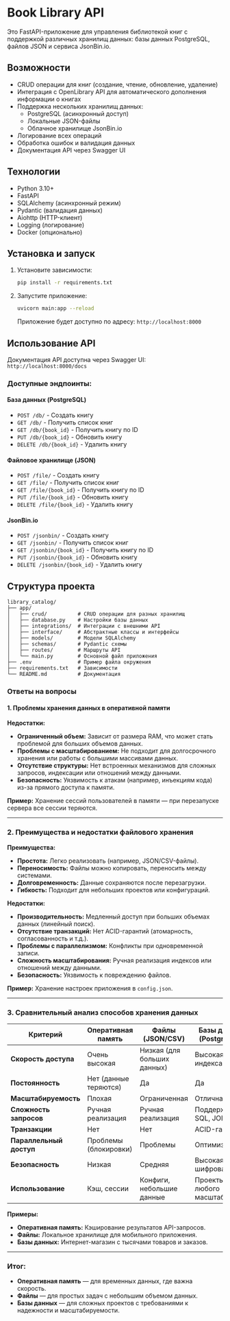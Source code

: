 # Book Library API

Это FastAPI-приложение для управления библиотекой книг с поддержкой различных хранилищ данных: базы данных PostgreSQL, файлов JSON и сервиса JsonBin.io.

## Возможности

- CRUD операции для книг (создание, чтение, обновление, удаление)
- Интеграция с OpenLibrary API для автоматического дополнения информации о книгах
- Поддержка нескольких хранилищ данных:
  - PostgreSQL (асинхронный доступ)
  - Локальные JSON-файлы
  - Облачное хранилище JsonBin.io
- Логирование всех операций
- Обработка ошибок и валидация данных
- Документация API через Swagger UI

## Технологии

- Python 3.10+
- FastAPI
- SQLAlchemy (асинхронный режим)
- Pydantic (валидация данных)
- Aiohttp (HTTP-клиент)
- Logging (логирование)
- Docker (опционально)

## Установка и запуск

1. Установите зависимости:
   ```bash
   pip install -r requirements.txt
   ```

2. Запустите приложение:
   ```bash
   uvicorn main:app --reload
   ```

   Приложение будет доступно по адресу: `http://localhost:8000`

## Использование API

Документация API доступна через Swagger UI: `http://localhost:8000/docs`

### Доступные эндпоинты:

#### База данных (PostgreSQL)
- `POST /db/` - Создать книгу
- `GET /db/` - Получить список книг
- `GET /db/{book_id}` - Получить книгу по ID
- `PUT /db/{book_id}` - Обновить книгу
- `DELETE /db/{book_id}` - Удалить книгу

#### Файловое хранилище (JSON)
- `POST /file/` - Создать книгу
- `GET /file/` - Получить список книг
- `GET /file/{book_id}` - Получить книгу по ID
- `PUT /file/{book_id}` - Обновить книгу
- `DELETE /file/{book_id}` - Удалить книгу

#### JsonBin.io
- `POST /jsonbin/` - Создать книгу
- `GET /jsonbin/` - Получить список книг
- `GET /jsonbin/{book_id}` - Получить книгу по ID
- `PUT /jsonbin/{book_id}` - Обновить книгу
- `DELETE /jsonbin/{book_id}` - Удалить книгу

## Структура проекта

```
library_catalog/
├── app/
│   ├── crud/          # CRUD операции для разных хранилищ
│   ├── database.py    # Настройки базы данных
│   ├── integrations/  # Интеграции с внешними API
│   ├── interface/     # Абстрактные классы и интерфейсы
│   ├── models/        # Модели SQLAlchemy
│   ├── schemas/       # Pydantic схемы
│   ├── routes/        # Маршруты API
│   └── main.py        # Основной файл приложения
├── .env               # Пример файла окружения
├── requirements.txt   # Зависимости
└── README.md          # Документация
```

### Ответы на вопросы

#### 1. Проблемы хранения данных в оперативной памяти

**Недостатки:**
- **Ограниченный объем:** Зависит от размера RAM, что может стать проблемой для больших объемов данных.
- **Проблемы с масштабированием:** Не подходит для долгосрочного хранения или работы с большими массивами данных.
- **Отсутствие структуры:** Нет встроенных механизмов для сложных запросов, индексации или отношений между данными.
- **Безопасность:** Уязвимость к атакам (например, инъекциям кода) из-за прямого доступа к памяти.

**Пример:** Хранение сессий пользователей в памяти — при перезапуске сервера все сессии теряются.

---

### 2. Преимущества и недостатки файлового хранения

**Преимущества:**
- **Простота:** Легко реализовать (например, JSON/CSV-файлы).
- **Переносимость:** Файлы можно копировать, переносить между системами.
- **Долговременность:** Данные сохраняются после перезагрузки.
- **Гибкость:** Подходит для небольших проектов или конфигураций.

**Недостатки:**
- **Производительность:** Медленный доступ при больших объемах данных (линейный поиск).
- **Отсутствие транзакций:** Нет ACID-гарантий (атомарность, согласованность и т.д.).
- **Проблемы с параллелизмом:** Конфликты при одновременной записи.
- **Сложность масштабирования:** Ручная реализация индексов или отношений между данными.
- **Безопасность:** Уязвимость к повреждению файлов.

**Пример:** Хранение настроек приложения в `config.json`.

---

### 3. Сравнительный анализ способов хранения данных

| Критерий               | Оперативная память       | Файлы (JSON/CSV)         | Базы данных (PostgreSQL) |
|------------------------|--------------------------|--------------------------|--------------------------|
| **Скорость доступа**   | Очень высокая            | Низкая (для больших данных) | Высокая (с индексами) |
| **Постоянность**       | Нет (данные теряются)    | Да                       | Да                       |
| **Масштабируемость**   | Плохая                   | Ограниченная             | Отличная                 |
| **Сложность запросов** | Ручная реализация        | Ручная реализация        | Поддержка SQL, JOIN      |
| **Транзакции**         | Нет                      | Нет                      | ACID-гарантии            |
| **Параллельный доступ**| Проблемы (блокировки)    | Проблемы                 | Оптимизирован            |
| **Безопасность**       | Низкая                   | Средняя                  | Высокая (роли, шифрование) |
| **Использование**      | Кэш, сессии             | Конфиги, небольшие данные | Проекты любого масштаба |

**Примеры:**
- **Оперативная память:** Кэширование результатов API-запросов.
- **Файлы:** Локальное хранилище для мобильного приложения.
- **Базы данных:** Интернет-магазин с тысячами товаров и заказов.

---

### Итог:
- **Оперативная память** — для временных данных, где важна скорость.
- **Файлы** — для простых задач с небольшим объемом данных.
- **Базы данных** — для сложных проектов с требованиями к надежности и масштабируемости.
